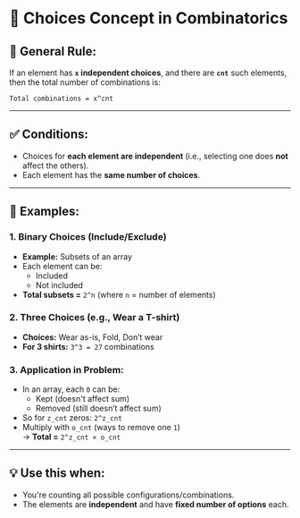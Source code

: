 # 📌 Choices Concept in Combinatorics

## 🧠 General Rule:
If an element has **`x` independent choices**, and there are **`cnt`** such elements, then the total number of combinations is:

```
Total combinations = x^cnt
```

---

## ✅ Conditions:
- Choices for **each element are independent** (i.e., selecting one does **not** affect the others).
- Each element has the **same number of choices**.

---

## 🧪 Examples:

### 1. Binary Choices (Include/Exclude)
- **Example:** Subsets of an array
- Each element can be:
  - Included
  - Not included
- **Total subsets =** `2^n` (where `n` = number of elements)

### 2. Three Choices (e.g., Wear a T-shirt)
- **Choices:** Wear as-is, Fold, Don’t wear
- **For 3 shirts:** `3^3 = 27` combinations

### 3. Application in Problem:
- In an array, each `0` can be:
  - Kept (doesn't affect sum)
  - Removed (still doesn’t affect sum)
- So for `z_cnt` zeros: `2^z_cnt`
- Multiply with `o_cnt` (ways to remove one `1`)  
  → **Total =** `2^z_cnt × o_cnt`

---

## 💡 Use this when:
- You're counting all possible configurations/combinations.
- The elements are **independent** and have **fixed number of options** each.

